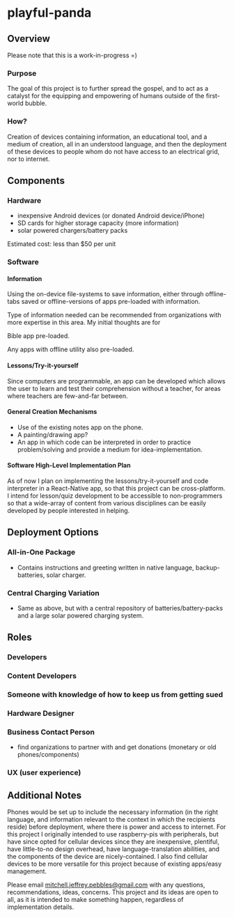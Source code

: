 # playful-panda
## Overview
Please note that this is a work-in-progress =)
### Purpose
The goal of this project is to further spread the gospel, and to act as a
catalyst for the equipping and empowering of humans outside of the first-world
bubble.
### How?
Creation of devices containing information, an educational tool, and a
medium of creation, all in an understood language, and then the deployment of
these devices to people whom do not have access to an electrical grid,
nor to internet.  
## Components
### Hardware
- inexpensive Android devices (or donated Android device/iPhone)
- SD cards for higher storage capacity (more information)
- solar powered chargers/battery packs

Estimated cost: less than $50 per unit
### Software
#### Information
Using the on-device file-systems to save information, either through
offline-tabs saved or offline-versions of apps pre-loaded with information.

Type of information needed can be recommended from organizations with more
expertise in this area. My initial thoughts are for

Bible app pre-loaded.

Any apps with offline utility also pre-loaded.
#### Lessons/Try-it-yourself
Since computers are programmable, an app can be developed which allows the user
to learn and test their comprehension without a teacher, for areas where
teachers are few-and-far between.
#### General Creation Mechanisms
- Use of the existing notes app on the phone.
- A painting/drawing app?
- An app in which code can be interpreted in order to practice problem/solving
  and provide a medium for idea-implementation.
#### Software High-Level Implementation Plan
As of now I plan on implementing the lessons/try-it-yourself and code
interpreter in a React-Native app, so that this project can be cross-platform.
I intend for lesson/quiz development to be accessible to non-programmers so that
a wide-array of content from various disciplines can be easily developed by
people interested in helping.
## Deployment Options
### All-in-One Package
- Contains instructions and greeting written in native language,
  backup-batteries, solar charger.
### Central Charging Variation
- Same as above, but with a central repository of batteries/battery-packs and
  a large solar powered charging system.
## Roles
### Developers
### Content Developers
### Someone with knowledge of how to keep us from getting sued
### Hardware Designer
### Business Contact Person
  - find organizations to partner with and get donations
    (monetary or old phones/components)
### UX (user experience)

## Additional Notes
Phones would be set up to include the necessary information (in the right
language, and information relevant to the context in which the recipients
reside) before deployment, where there is power and access to internet.
For this project I originally intended to use raspberry-pis with peripherals,
but have since opted for cellular devices since they are inexpensive, plentiful,
have little-to-no design overhead, have language-translation abilities, and the
components of the device are nicely-contained. I also find cellular devices to
be more versatile for this project because of existing apps/easy management.

Please email mitchell.jeffrey.pebbles@gmail.com with any questions,
recommendations, ideas, concerns. This project and its ideas are open to all,
as it is intended to make something happen, regardless of implementation
details.
